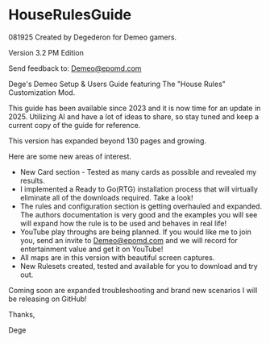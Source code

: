 # HouseRulesGuide

081925 Created by Degederon for Demeo gamers.

Version 3.2 PM Edition

Send feedback to: Demeo@epomd.com



Dege's Demeo Setup \& Users Guide featuring The "House Rules" Customization Mod.



This guide has been available since 2023 and it is now time for an update in 2025. Utilizing AI and have a lot of ideas to share, so stay tuned and keep a current copy of the guide for reference.



This version has expanded beyond 130 pages and growing.



Here are some new areas of interest.



* New Card section - Tested as many cards as possible and revealed my results.
* I implemented a Ready to Go(RTG) installation process that will virtually eliminate all of the downloads required. Take a look!
* The rules and configuration section is getting overhauled and expanded. The authors documentation is very good and the examples you will see will expand how the rule is to be used and behaves in real life!
* YouTube play throughs are being planned. If you would like me to join you, send an invite to Demeo@epomd.com and we will record for entertainment value and get it on YouTube!
* All maps are in this version with beautiful screen captures.
* New Rulesets created, tested and available for you to download and try out.



Coming soon are expanded troubleshooting and brand new scenarios I will be releasing on GitHub!



Thanks,



Dege

 

